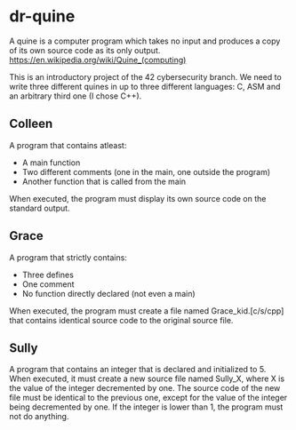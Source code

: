 # dr-quine
A quine is a computer program which takes no input and produces a copy of its own source code as its only output. 
https://en.wikipedia.org/wiki/Quine_(computing)

This is an introductory project of the 42 cybersecurity branch. We need to write three different quines in up to three different languages: 
C, ASM and an arbitrary third one (I chose C++).

## Colleen
A program that contains atleast:
- A main function
- Two different comments (one in the main, one outside the program)
- Another function that is called from the main

When executed, the program must display its own source code on the standard output.

## Grace
A program that strictly contains:
- Three defines
- One comment
- No function directly declared (not even a main)

When executed, the program must create a file named Grace_kid.[c/s/cpp] that contains identical source code to the original source file.

## Sully
A program that contains an integer that is declared and initialized to 5. When executed, it must create a new source file named Sully_X, 
where X is the value of the integer decremented by one.
The source code of the new file must be identical to the previous one, except for the value of the integer being decremented by one.
If the integer is lower than 1, the program must not do anything.

